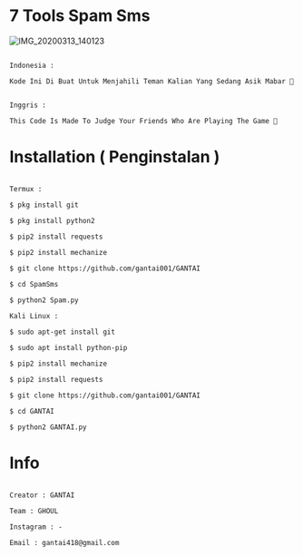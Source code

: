 # 7 Tools Spam Sms

![IMG_20200313_140123](https://user-images.githubusercontent.com/59508497/76597574-57dc1500-6533-11ea-9cba-b568e1c875c6.JPG)

```

Indonesia :

Kode Ini Di Buat Untuk Menjahili Teman Kalian Yang Sedang Asik Mabar 🤣

```

```

Inggris : 

This Code Is Made To Judge Your Friends Who Are Playing The Game 🤣

```

# Installation ( Penginstalan )

```

Termux :

$ pkg install git

$ pkg install python2

$ pip2 install requests

$ pip2 install mechanize

$ git clone https://github.com/gantai001/GANTAI

$ cd SpamSms

$ python2 Spam.py

Kali Linux :

$ sudo apt-get install git

$ sudo apt install python-pip

$ pip2 install mechanize

$ pip2 install requests

$ git clone https://github.com/gantai001/GANTAI

$ cd GANTAI

$ python2 GANTAI.py

```

# Info

```

Creator : GANTAI

Team : GHOUL

Instagram : -

Email : gantai418@gmail.com

```
